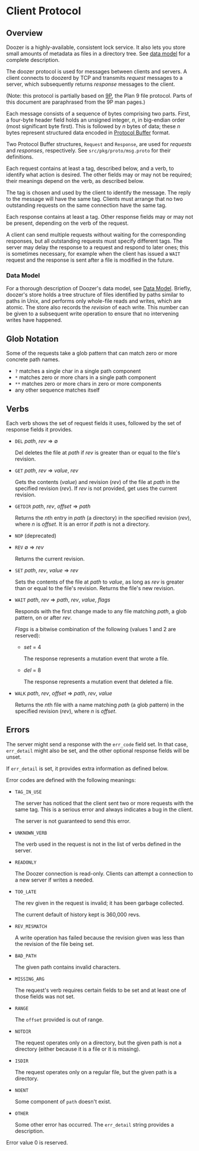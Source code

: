 # Client Protocol

## Overview

Doozer is a highly-available, consistent lock service.
It also lets you store small amounts of metadata as
files in a directory tree. See [data model][data] for a complete
description.

The doozer protocol is used for messages between clients
and servers. A client connects to doozerd by TCP and
transmits *request* messages to a server, which
subsequently returns *response* messages to the client.

(Note: this protocol is partially based on [9P][],
the Plan 9 file protocol. Parts of this document
are paraphrased from the 9P man pages.)

Each message consists of a sequence of bytes comprising
two parts. First, a four-byte header field holds an
unsigned integer, *n*, in big-endian order (most
significant byte first). This is followed by *n* bytes
of data; these *n* bytes represent structured data
encoded in [Protocol Buffer][protobuf] format.

Two Protocol Buffer structures, `Request` and
`Response`, are used for *requests* and *responses*,
respectively. See `src/pkg/proto/msg.proto` for their
definitions.

Each request contains at least a tag, described below,
and a verb, to identify what action is desired.
The other fields may or may not be required; their
meanings depend on the verb, as described below.

The tag is chosen and used by the client to identify
the message. The reply to the message
will have the same tag. Clients must arrange that no
two outstanding requests on the same connection have
the same tag.

Each response contains at least a tag.
Other response fields may or may not be present,
depending on the verb of the request.

A client can send multiple requests without waiting for
the corresponding responses, but all outstanding
requests must specify different tags. The server may
delay the response to a request and respond to later
ones; this is sometimes necessary, for example when the
client has issued a `WAIT` request and the response
is sent after a file is modified in the future.

### Data Model

For a thorough description of Doozer's data model,
see [Data Model][data]. Briefly, doozer's store holds
a tree structure of files identified by paths similar
to paths in Unix, and performs only whole-file reads
and writes, which are atomic. The store also records
the *revision* of each write.
This number can be given to a subsequent write
operation to ensure that no
intervening writes have happened.

## Glob Notation

Some of the requests take a glob pattern that can match
zero or more concrete path names.

 - `?` matches a single char in a single path component
 - `*` matches zero or more chars in a single path component
 - `**` matches zero or more chars in zero or more components
 - any other sequence matches itself

## Verbs

Each verb shows the set of request fields it uses,
followed by the set of response fields it provides.

 * `DEL` *path*, *rev* &rArr; &empty;

    Del deletes the file at *path* if *rev* is greater than
    or equal to the file's revision.

 * `GET` *path*, *rev* &rArr; *value*, *rev*

    Gets the contents (*value*) and revision (*rev*)
    of the file at *path* in the specified revision (*rev*).
    If *rev* is not provided, get uses the current revision.

 * `GETDIR` *path*, *rev*, *offset* &rArr; *path*

    Returns the *n*th entry in *path* (a directory) in
    the specified revision (*rev*), where *n* is
    *offset*. It is an error if *path* is not a
    directory.

 * `NOP` (deprecated)

 * `REV` &empty; &rArr; *rev*

    Returns the current revision.

 * `SET` *path*, *rev*, *value* &rArr; *rev*

    Sets the contents of the file at *path* to *value*,
    as long as *rev* is greater than or equal to the file's
    revision.
    Returns the file's new revision.

 * `WAIT` *path*, *rev* &rArr; *path*, *rev*, *value*, *flags*

    Responds with the first change made to any file
    matching *path*, a glob pattern, on or after *rev*.

    *Flags* is a bitwise combination of the
    following (values 1 and 2 are reserved):

     * *set* = 4

        The response represents a mutation event that wrote a file.

     * *del* = 8

        The response represents a mutation event that deleted a file.

 * `WALK` *path*, *rev*, *offset* &rArr; *path*, *rev*, *value*

    Returns the *n*th file with a name matching *path*
    (a glob pattern) in the specified revision (*rev*),
    where *n* is *offset*.

## Errors

The server might send a response with the `err_code` field
set. In that case, `err_detail` might also be set, and
the other optional response fields will be unset.

If `err_detail` is set, it provides extra information as
defined below.

Error codes are defined with the following meanings:

 * `TAG_IN_USE`

    The server has noticed that the client sent two
    or more requests with the same tag. This is a
    serious error and always indicates a bug in the
    client.

    The server is not guaranteed to send this error.

 * `UNKNOWN_VERB`

    The verb used in the request is not in the list of
    verbs defined in the server.

 * `READONLY`

    The Doozer connection is read-only. Clients can attempt a
    connection to a new server if writes a needed.

 * `TOO_LATE`

    The rev given in the request is invalid;
    it has been garbage collected.

    The current default of history kept is 360,000 revs.

 * `REV_MISMATCH`

    A write operation has failed because the revision given
    was less than the revision of the file being set.

 * `BAD_PATH`

    The given path contains invalid characters.

 * `MISSING_ARG`

    The request's verb requires certain fields to be set
    and at least one of those fields was not set.

 * `RANGE`

    The `offset` provided is out of range.

 * `NOTDIR`

    The request operates only on a directory, but the
    given path is not a directory (either because it is a
    file or it is missing).

 * `ISDIR`

    The request operates only on a regular file, but the
    given path is a directory.

 * `NOENT`

    Some component of `path` doesn't exist.

 * `OTHER`

    Some other error has occurred. The `err_detail`
    string provides a description.

Error value 0 is reserved.

[protobuf]: http://code.google.com/p/protobuf/
[9P]: http://plan9.bell-labs.com/magic/man2html/5/intro
[data]: data-model.md
